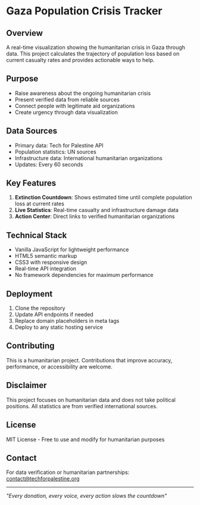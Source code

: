 # Gaza Population Crisis Tracker

## Overview
A real-time visualization showing the humanitarian crisis in Gaza through data. This project calculates the trajectory of population loss based on current casualty rates and provides actionable ways to help.

## Purpose
- Raise awareness about the ongoing humanitarian crisis
- Present verified data from reliable sources
- Connect people with legitimate aid organizations
- Create urgency through data visualization

## Data Sources
- Primary data: Tech for Palestine API
- Population statistics: UN sources
- Infrastructure data: International humanitarian organizations
- Updates: Every 60 seconds

## Key Features
1. **Extinction Countdown**: Shows estimated time until complete population loss at current rates
2. **Live Statistics**: Real-time casualty and infrastructure damage data
3. **Action Center**: Direct links to verified humanitarian organizations

## Technical Stack
- Vanilla JavaScript for lightweight performance
- HTML5 semantic markup
- CSS3 with responsive design
- Real-time API integration
- No framework dependencies for maximum performance

## Deployment
1. Clone the repository
2. Update API endpoints if needed
3. Replace domain placeholders in meta tags
4. Deploy to any static hosting service

## Contributing
This is a humanitarian project. Contributions that improve accuracy, performance, or accessibility are welcome.

## Disclaimer
This project focuses on humanitarian data and does not take political positions. All statistics are from verified international sources.

## License
MIT License - Free to use and modify for humanitarian purposes

## Contact
For data verification or humanitarian partnerships: contact@techforpalestine.org

---
*"Every donation, every voice, every action slows the countdown"*
